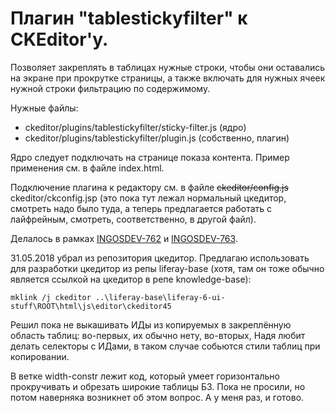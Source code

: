 # Плагин "tablestickyfilter" к CKEditor'у.

Позволяет закреплять в таблицах нужные строки, чтобы они оставались на экране при прокрутке страницы, а также включать для нужных ячеек нужной строки фильтрацию по содержимому.

Нужные файлы:

* ckeditor/plugins/tablestickyfilter/sticky-filter.js (ядро)
* ckeditor/plugins/tablestickyfilter/plugin.js (собственно, плагин)

Ядро следует подключать на странице показа контента. Пример применения см. в файле index.html.

Подключение плагина к редактору см. в файле ~~ckeditor/config.js~~ ckeditor/ckconfig.jsp (это пока тут лежал нормальный цкедитор, смотреть надо было туда, а теперь предлагается работать с лайфрейным, смотреть, соответственно, в другой файл).

Делалось в рамках [INGOSDEV-762](https://emdev-limited.atlassian.net/browse/INGOSDEV-762) и [INGOSDEV-763](https://emdev-limited.atlassian.net/browse/INGOSDEV-763).

31.05.2018 убрал из репозитория цкедитор. Предлагаю использовать для разработки цкедитор из репы liferay-base (хотя, там он тоже обычно является ссылкой на цкедитор в репе knowledge-base):

    mklink /j ckeditor ..\liferay-base\liferay-6-ui-stuff\ROOT\html\js\editor\ckeditor45

Решил пока не выкашивать ИДы из копируемых в закреплённую область таблиц: во-первых, их обычно нету, во-вторых, Надя любит делать селекторы с ИДами, в таком случае собьются стили таблиц при копировании.

В ветке width-constr лежит код, который умеет горизонтально прокручивать и обрезать широкие таблицы БЗ. Пока не просили, но потом наверняка возникнет об этом вопрос. А у меня раз, и готово.

